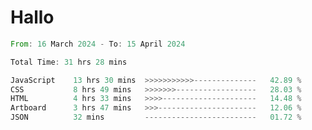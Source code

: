 # Hallo
<!--START_SECTION:waka-->

```rust
From: 16 March 2024 - To: 15 April 2024

Total Time: 31 hrs 28 mins

JavaScript    13 hrs 30 mins  >>>>>>>>>>>--------------   42.89 %
CSS           8 hrs 49 mins   >>>>>>>------------------   28.03 %
HTML          4 hrs 33 mins   >>>>---------------------   14.48 %
Artboard      3 hrs 47 mins   >>>----------------------   12.06 %
JSON          32 mins         -------------------------   01.72 %
```

<!--END_SECTION:waka-->
